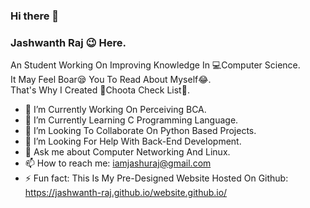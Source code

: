 ### Hi there 👋
<!--
**Jashuraj/Jashuraj** is a ✨ _special_ ✨ repository because its `README.md` (this file) appears on your GitHub profile.
Here are some ideas to get you started:
-->
### <b>Jashwanth Raj :wink: </b>Here. <br> 
An Student Working On Improving Knowledge In :computer:Computer Science.<br>
It May Feel Boar:sleepy: You To Read About Myself:joy:.<br>
That's Why I Created :tada:Choota Check List:confetti_ball:.

- 🔭 I’m Currently Working On Perceiving BCA.
- 🌱 I’m Currently Learning C Programming Language.
- 👯 I’m Looking To Collaborate On Python Based Projects.
- 🤔 I’m Looking For Help With Back-End Development.
- 💬 Ask me about Computer Networking And Linux.
- 📫 How to reach me: iamjashuraj@gmail.com
- ⚡ Fun fact: This Is My Pre-Designed Website Hosted On Github: https://jashwanth-raj.github.io/website.github.io/

